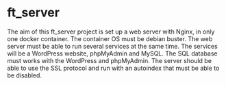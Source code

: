 # ft_server

The aim of this ft_server project is set up a web server with Nginx, in only one docker container. The container OS must be debian buster. The web server must be able to run several services at the same time. The services will be a WordPress website, phpMyAdmin and MySQL. The SQL database must works with the WordPress and phpMyAdmin. The server should be able to use the SSL protocol and run with an autoindex that must be able to be disabled.


